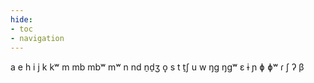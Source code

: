 ```yaml
---
hide:
- toc
- navigation
---
```

a
e
h
i
j
k
kʷ
m
mb
mbʷ
mʷ
n
nd
n̠d̠ʒ
o̞
s
t
t̠ʃ
u
w
ŋɡ
ŋɡʷ
ɛ
ɨ
ɲ
ɸ
ɸʷ
ɾ
ʃ
ʔ
β
